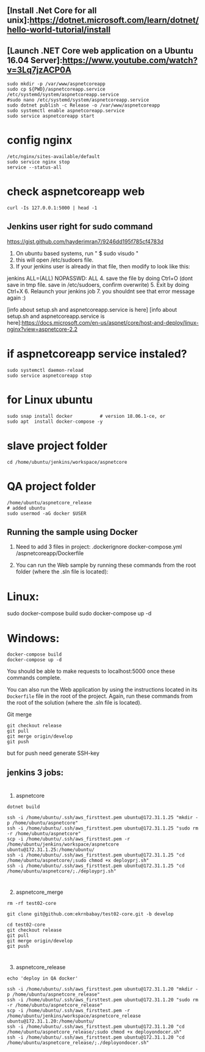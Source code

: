  ## [Install .Net Core for all unix]:https://dotnet.microsoft.com/learn/dotnet/hello-world-tutorial/install


 ## [Launch .NET Core web application on a Ubuntu 16.04 Server]:https://www.youtube.com/watch?v=3Lq7jzACP0A
```
sudo mkdir -p /var/www/aspnetcoreapp
sudo cp ${PWD}/aspnetcoreapp.service /etc/systemd/system/aspnetcoreapp.service
#sudo nano /etc/systemd/system/aspnetcoreapp.service
sudo dotnet publish -c Release -o /var/www/aspnetcoreapp
sudo systemctl enable aspnetcoreapp.service
sudo service aspnetcoreapp start
```
 # config nginx
```
/etc/nginx/sites-available/default
sudo service nginx stop
service --status-all
```
 # check aspnetcoreapp web
```
curl -Is 127.0.0.1:5000 | head -1
```

 ## Jenkins user right for sudo command
https://gist.github.com/hayderimran7/9246dd195f785cf4783d

1. On ubuntu based systems, run " $ sudo visudo "
2. this will open /etc/sudoers file.
3. If your jenkins user is already in that file, then modify to look like this:

jenkins ALL=(ALL) NOPASSWD: ALL
4. save the file by doing Ctrl+O  (dont save in tmp file. save in /etc/sudoers, confirm overwrite)
5. Exit by doing Ctrl+X
6. Relaunch your jenkins job 
7. you shouldnt see that error message again :)

[info about setup.sh and aspnetcoreapp.service is here]
[info about setup.sh and aspnetcoreapp.service is here]:https://docs.microsoft.com/en-us/aspnet/core/host-and-deploy/linux-nginx?view=aspnetcore-2.2


 # if aspnetcoreapp service instaled? 
```
sudo systemctl daemon-reload
sudo service aspnetcoreapp stop
```
 # for Linux ubuntu
```
sudo snap install docker          # version 18.06.1-ce, or
sudo apt  install docker-compose -y
```

 # slave project folder 
```
cd /home/ubuntu/jenkins/workspace/aspnetcore
```

 # QA project folder
```
/home/ubuntu/aspnetcore_release
# added ubuntu 
sudo usermod -aG docker $USER
```

 ## Running the sample using Docker
 1) Need to add 3 files in project:
 .dockerignore
 docker-compose.yml
 /aspnetcoreapp/Dockerfile
 
 2) You can run the Web sample by running these commands from the root folder (where the .sln file is located):

 # Linux:
sudo docker-compose build
sudo docker-compose up -d

 # Windows:
```
docker-compose build
docker-compose up -d
```

You should be able to make requests to localhost:5000 once these commands complete.

You can also run the Web application by using the instructions located in its `Dockerfile` file in the root of the project. Again, run these commands from the root of the solution (where the .sln file is located).

Git merge
```
git checkout release
git pull
git merge origin/develop
git push
```
but for push need generate SSH-key

 ## jenkins 3 jobs:
#
1) aspnetcore

```
dotnet build

ssh -i /home/ubuntu/.ssh/aws_firsttest.pem ubuntu@172.31.1.25 "mkdir -p /home/ubuntu/aspnetcore"
ssh -i /home/ubuntu/.ssh/aws_firsttest.pem ubuntu@172.31.1.25 "sudo rm -r /home/ubuntu/aspnetcore"
scp -i /home/ubuntu/.ssh/aws_firsttest.pem -r /home/ubuntu/jenkins/workspace/aspnetcore ubuntu@172.31.1.25:/home/ubuntu/
ssh -i /home/ubuntu/.ssh/aws_firsttest.pem ubuntu@172.31.1.25 "cd /home/ubuntu/aspnetcore/;sudo chmod +x deployprj.sh"
ssh -i /home/ubuntu/.ssh/aws_firsttest.pem ubuntu@172.31.1.25 "cd /home/ubuntu/aspnetcore/;./deployprj.sh"
```
#
2) aspnetcore_merge

```
rm -rf test02-core

git clone git@github.com:ekrnbabay/test02-core.git -b develop

cd test02-core
git checkout release
git pull
git merge origin/develop
git push
```
#
3) aspnetcore_release
```
echo 'deploy in QA docker'

ssh -i /home/ubuntu/.ssh/aws_firsttest.pem ubuntu@172.31.1.20 "mkdir -p /home/ubuntu/aspnetcore_release"
ssh -i /home/ubuntu/.ssh/aws_firsttest.pem ubuntu@172.31.1.20 "sudo rm -r /home/ubuntu/aspnetcore_release"
scp -i /home/ubuntu/.ssh/aws_firsttest.pem -r /home/ubuntu/jenkins/workspace/aspnetcore_release ubuntu@172.31.1.20:/home/ubuntu/
ssh -i /home/ubuntu/.ssh/aws_firsttest.pem ubuntu@172.31.1.20 "cd /home/ubuntu/aspnetcore_release/;sudo chmod +x deployondocer.sh"
ssh -i /home/ubuntu/.ssh/aws_firsttest.pem ubuntu@172.31.1.20 "cd /home/ubuntu/aspnetcore_release/;./deployondocer.sh"
```